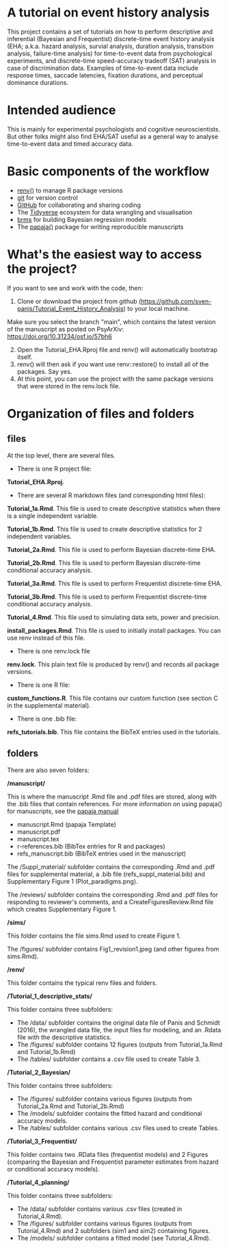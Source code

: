 # A tutorial on event history analysis

This project contains a set of tutorials on how to perform descriptive and inferential (Bayesian and Frequentist) discrete-time event history analysis (EHA; a.k.a. hazard analysis, survial analysis, duration analysis, transition analysis, failure-time analysis) for time-to-event data from psychological experiments, and discrete-time speed-accuracy tradeoff (SAT) analysis in case of discrimination data. 
Examples of time-to-event data include response times, saccade latencies, fixation durations, and perceptual dominance durations.

# Intended audience

This is mainly for experimental psychologists and cognitive neuroscientists.
But other folks might also find EHA/SAT useful as a general way to analyse time-to-event data and timed accuracy data.

# Basic components of the workflow

- [renv()](https://rstudio.github.io/renv/articles/renv.html) to manage R package versions
- [git](https://git-scm.com/book/en/v2/Getting-Started-About-Version-Control) for version control
- [GitHub](https://github.com/) for collaborating and sharing coding
- The [Tidyverse](https://www.tidyverse.org/) ecosystem for data wrangling and visualisation 
- [brms](https://paul-buerkner.github.io/brms/) for building Bayesian regression models
- The [papaja()](https://frederikaust.com/papaja_man/) package for writing reproducible manuscripts

# What's the easiest way to access the project?

If you want to see and work with the code, then:

1. Clone or download the project from github (https://github.com/sven-panis/Tutorial_Event_History_Analysis) to your local machine.

Make sure you select the branch "main", which contains the latest version of the manuscript as posted 
on PsyArXiv: https://doi.org/10.31234/osf.io/57bh6

2. Open the Tutorial_EHA.Rproj file and renv() will automatically bootstrap itself.
3. renv() will then ask if you want use renv::restore() to install all of the packages. Say yes.
4. At this point, you can use the project with the same package versions that were stored in the renv.lock file.

# Organization of files and folders

## files

At the top level, there are several files.

- There is one R project file:

**Tutorial_EHA.Rproj**. 

- There are several R markdown files (and corresponding html files):

**Tutorial_1a.Rmd**. This file is used to create descriptive statistics when there is a single independent variable.

**Tutorial_1b.Rmd**. This file is used to create descriptive statistics for 2 independent variables.

**Tutorial_2a.Rmd**. This file is used to perform Bayesian discrete-time EHA.

**Tutorial_2b.Rmd**. This file is used to perform Bayesian discrete-time conditional accuracy analysis.

**Tutorial_3a.Rmd**. This file is used to perform Frequentist discrete-time EHA.

**Tutorial_3b.Rmd**. This file is used to perform Frequentist discrete-time conditional accuracy analysis.

**Tutorial_4.Rmd**. This file used to simulating data sets, power and precision.

**install_packages.Rmd**. This file is used to initially install packages. You can use renv instead of this file.

- There is one renv.lock file

**renv.lock**. This plain text file is produced by renv() and records all package versions.

- There is one R file:

**custom_functions.R**. This file contains our custom function (see section C in the supplemental material).

- There is one .bib file:

**refs_tutorials.bib**. This file contains the BibTeX entries used in the tutorials.




## folders ##

There are also seven folders: 

**/manuscript/**

This is where the manuscript .Rmd file and .pdf files are stored, along with the .bib files that contain references. 
For more information on using papaja() for manuscripts, see the [papaja manual](https://frederikaust.com/papaja_man/)

  * manuscript.Rmd (papaja Template)
  * manuscript.pdf
  * manuscript.tex
  * r-references.bib (BibTex entries for R and packages)
  * refs_manuscript.bib (BibTeX entries used in the manuscript)

The /Suppl_material/ subfolder contains the corresponding .Rmd and .pdf files for supplemental material, a .bib file (refs_suppl_material.bib) and Supplementary Figure 1 (Plot_paradigms.png).

The /reviews/ subfolder contains the corresponding .Rmd and .pdf files for responding to reviewer's comments, and a CreateFiguresReview.Rmd file which creates Supplementary Figure 1.

**/sims/**

This folder contains the file sims.Rmd used to create Figure 1.

The /figures/ subfolder contains Fig1_revision1.jpeg (and other figures from sims.Rmd).


**/renv/**

This folder contains the typical renv files and folders.

**/Tutorial_1_descriptive_stats/**

This folder contains three subfolders:

* The /data/ subfolder contains the original data file of Panis and Schmidt (2016), the wrangled data file, the input files for modeling, and an .Rdata file with the descriptive statistics.
* The /figures/ subfolder contains 12 figures (outputs from Tutorial_1a.Rmd and Tutorial_1b.Rmd)
* The /tables/ subfolder contains a .csv file used to create Table 3.

**/Tutorial_2_Bayesian/**

This folder contains three subfolders:

* The /figures/ subfolder contains various figures (outputs from Tutorial_2a.Rmd and Tutorial_2b.Rmd)
* The /models/ subfolder contains the fitted hazard and conditional accuracy models.
* The /tables/ subfolder contains various .csv files used to create Tables.

**/Tutorial_3_Frequentist/**

This folder contains two .RData files (frequentist models) and 2 Figures (comparing the Bayesian and Frequentist parameter estimates from hazard or conditional accuracy models).

**/Tutorial_4_planning/**

This folder contains three subfolders:

* The /data/ subfolder contains various .csv files (created in Tutorial_4.Rmd).
* The /figures/ subfolder contains various figures (outputs from Tutorial_4.Rmd) and 2 subfolders (sim1 and sim2) containing figures.
* The /models/ subfolder contains a fitted model (see Tutorial_4.Rmd).
